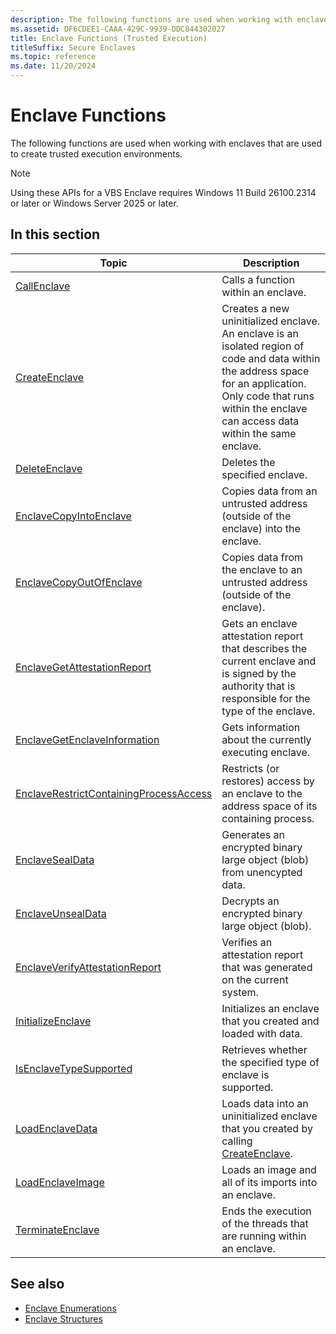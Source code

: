 ```yaml
---
description: The following functions are used when working with enclaves that are used to create trusted execution environments.
ms.assetid: DF6CDEE1-CAAA-429C-9939-DDC844302027
title: Enclave Functions (Trusted Execution)
titleSuffix: Secure Enclaves
ms.topic: reference
ms.date: 11/20/2024
---
```


# Enclave Functions

The following functions are used when working with enclaves that are used to create trusted execution environments.

> [!NOTE]
> Using these APIs for a VBS Enclave requires Windows 11 Build 26100.2314 or later or Windows Server 2025 or later.

## In this section

| Topic | Description |
|--------|--------|
| [CallEnclave](/windows/win32/api/Enclaveapi/nf-enclaveapi-callenclave) | Calls a function within an enclave. |
| [CreateEnclave](/windows/win32/api/enclaveapi/nf-enclaveapi-createenclave) | Creates a new uninitialized enclave. An enclave is an isolated region of code and data within the address space for an application. Only code that runs within the enclave can access data within the same enclave. |
| [DeleteEnclave](/windows/win32/api/Enclaveapi/nf-enclaveapi-deleteenclave) | Deletes the specified enclave. |
| [EnclaveCopyIntoEnclave](/windows/win32/api/winenclaveapi/nf-winenclaveapi-enclavecopyintoenclave) | Copies data from an untrusted address (outside of the enclave) into the enclave. |
| [EnclaveCopyOutOfEnclave](/windows/win32/api/winenclaveapi/nf-winenclaveapi-enclavecopyoutofenclave) | Copies data from the enclave to an untrusted address (outside of the enclave). |
| [EnclaveGetAttestationReport](/windows/win32/api/winenclaveapi/nf-winenclaveapi-enclavegetattestationreport) | Gets an enclave attestation report that describes the current enclave and is signed by the authority that is responsible for the type of the enclave. |
| [EnclaveGetEnclaveInformation](/windows/win32/api/winenclaveapi/nf-winenclaveapi-enclavegetenclaveinformation) | Gets information about the currently executing enclave. |
| [EnclaveRestrictContainingProcessAccess](/windows/win32/api/winenclaveapi/nf-winenclaveapi-enclaverestrictcontainingprocessaccess) | Restricts (or restores) access by an enclave to the address space of its containing process. |
| [EnclaveSealData](/windows/win32/api/winenclaveapi/nf-winenclaveapi-enclavesealdata) | Generates an encrypted binary large object (blob) from unencypted data. |
| [EnclaveUnsealData](/windows/win32/api/winenclaveapi/nf-winenclaveapi-enclaveunsealdata) | Decrypts an encrypted binary large object (blob). |
| [EnclaveVerifyAttestationReport](/windows/win32/api/winenclaveapi/nf-winenclaveapi-enclaveverifyattestationreport) | Verifies an attestation report that was generated on the current system. |
| [InitializeEnclave](/windows/win32/api/enclaveapi/nf-enclaveapi-initializeenclave) | Initializes an enclave that you created and loaded with data. |
| [IsEnclaveTypeSupported](/windows/win32/api/enclaveapi/nf-enclaveapi-isenclavetypesupported) | Retrieves whether the specified type of enclave is supported. |
| [LoadEnclaveData](/windows/win32/api/enclaveapi/nf-enclaveapi-loadenclavedata) | Loads data into an uninitialized enclave that you created by calling [CreateEnclave](/windows/win32/api/enclaveapi/nf-enclaveapi-createenclave). |
| [LoadEnclaveImage](/windows/win32/api/Enclaveapi/nf-enclaveapi-loadenclaveimagew) | Loads an image and all of its imports into an enclave. |
| [TerminateEnclave](/windows/win32/api/Enclaveapi/nf-enclaveapi-terminateenclave) | Ends the execution of the threads that are running within an enclave. |

## See also

- [Enclave Enumerations](enclaves-enumerations.md)
- [Enclave Structures](enclaves-structures.md)

